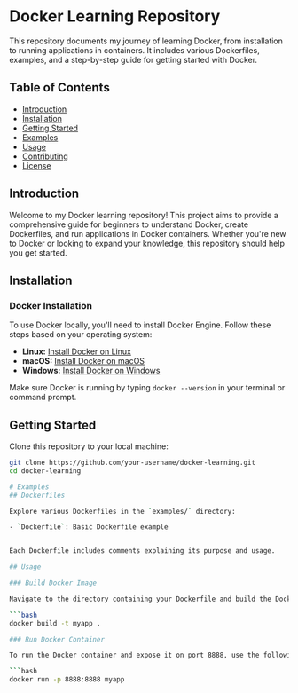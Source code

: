 # Docker Learning Repository

This repository documents my journey of learning Docker, from installation to running applications in containers. It includes various Dockerfiles, examples, and a step-by-step guide for getting started with Docker.

## Table of Contents

- [Introduction](#introduction)
- [Installation](#installation)
- [Getting Started](#getting-started)
- [Examples](#examples)
- [Usage](#usage)
- [Contributing](#contributing)
- [License](#license)

## Introduction

Welcome to my Docker learning repository! This project aims to provide a comprehensive guide for beginners to understand Docker, create Dockerfiles, and run applications in Docker containers. Whether you're new to Docker or looking to expand your knowledge, this repository should help you get started.

## Installation

### Docker Installation

To use Docker locally, you'll need to install Docker Engine. Follow these steps based on your operating system:

- **Linux:** [Install Docker on Linux](https://docs.docker.com/engine/install/)
- **macOS:** [Install Docker on macOS](https://docs.docker.com/desktop/mac/install/)
- **Windows:** [Install Docker on Windows](https://docs.docker.com/desktop/windows/install/)

Make sure Docker is running by typing `docker --version` in your terminal or command prompt.

## Getting Started

Clone this repository to your local machine:

```bash
git clone https://github.com/your-username/docker-learning.git
cd docker-learning

# Examples
## Dockerfiles

Explore various Dockerfiles in the `examples/` directory:

- `Dockerfile`: Basic Dockerfile example


Each Dockerfile includes comments explaining its purpose and usage.

## Usage

### Build Docker Image

Navigate to the directory containing your Dockerfile and build the Docker image:

```bash
docker build -t myapp .

### Run Docker Container

To run the Docker container and expose it on port 8888, use the following command:

```bash
docker run -p 8888:8888 myapp

